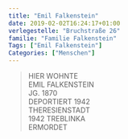 ```yaml
---
title: "Emil Falkenstein"
date: 2019-02-02T16:24:17+01:00
verlegestelle: "Bruchstraße 26"
familie: "Familie Falkenstein"
Tags: ["Emil Falkenstein"]
Categories: ["Menschen"]
---
```


> HIER WOHNTE<br/>
> EMIL FALKENSTEIN<br/>
> JG. 1870<br/>
> DEPORTIERT 1942<br/>
> THERESIENSTADT<br/>
> 1942 TREBLINKA<br/>
> ERMORDET<br/>

